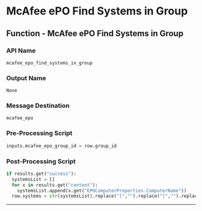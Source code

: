 <!--
    DO NOT MANUALLY EDIT THIS FILE
    THIS FILE IS AUTOMATICALLY GENERATED WITH resilient-sdk codegen
-->

# McAfee ePO Find Systems in Group

## Function - McAfee ePO Find Systems in Group

### API Name
`mcafee_epo_find_systems_in_group`

### Output Name
`None`

### Message Destination
`mcafee_epo`

### Pre-Processing Script
```python
inputs.mcafee_epo_group_id = row.group_id
```

### Post-Processing Script
```python
if results.get("success"):
  systemsList = []
  for x in results.get("content"):
    systemsList.append(x.get("EPOComputerProperties.ComputerName"))
  row.systems = str(systemsList).replace("[","").replace("]","").replace("u'","'").replace("'","")
```

---

